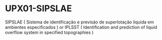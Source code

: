 # UPX01-SIPSLAE
SIPSLAE ( Sistema de identificação e previsão de superlotação líquida em ambientes especificados ) or IPLSST ( Identification and prediction of liquid overflow system in specified topographies )
